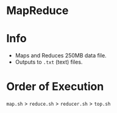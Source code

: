 # MapReduce
# Info
- Maps and Reduces 250MB data file.
- Outputs to `.txt` (text) files.

# Order of Execution 
`map.sh` > `reduce.sh` > `reducer.sh` > `top.sh`